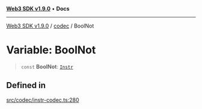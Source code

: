 [**Web3 SDK v1.9.0**](../../../README.md) • **Docs**

***

[Web3 SDK v1.9.0](../../../globals.md) / [codec](../README.md) / BoolNot

# Variable: BoolNot

> `const` **BoolNot**: [`Instr`](../type-aliases/Instr.md)

## Defined in

[src/codec/instr-codec.ts:280](https://github.com/Mystic-Nayy/alephium-web3/blob/c1afd789a197ce5fe21f08c2965942090157c33d/packages/web3/src/codec/instr-codec.ts#L280)

